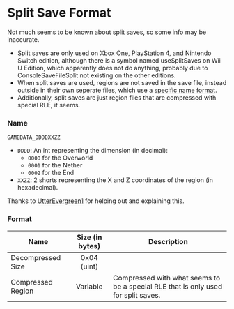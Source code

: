 # Split Save Format
Not much seems to be known about split saves, so some info may be inaccurate.   

- Split saves are only used on Xbox One, PlayStation 4, and Nintendo Switch edition, although there is a symbol named useSplitSaves on Wii U Edition, which apparently does not do anything, probably due to ConsoleSaveFileSplit not existing on the other editions. 
- When split saves are used, regions are not saved in the save file, instead outside in their own seperate files, which use a [specific name format](#name).
- Additionally, split saves are just region files that are compressed with special RLE, it seems.

### Name

`GAMEDATA_DDDDXXZZ`
- `DDDD`: An int representing the dimension (in decimal):
  - `0000` for the Overworld
  - `0001` for the Nether
  - `0002` for the End
- `XXZZ`: 2 shorts representing the X and Z coordinates of the region (in hexadecimal).


Thanks to [UtterEvergreen1](https://github.com/UtterEvergreen1) for helping out and explaining this.

### Format
| Name              | Size (in bytes) | Description                                                                       |
|-------------------|:---------------:|-----------------------------------------------------------------------------------|
| Decompressed Size |   0x04 (uint)   |                                                                                   |
| Compressed Region |    Variable     | Compressed with what seems to be a special RLE that is only used for split saves. |
